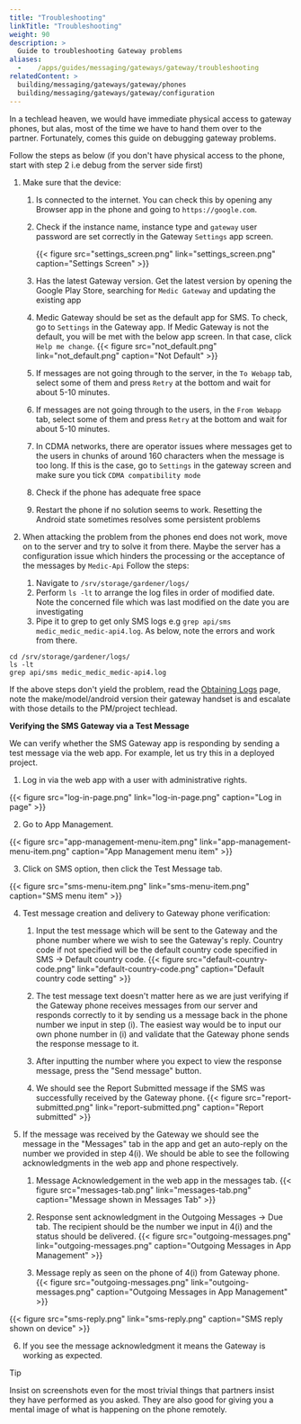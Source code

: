 ```yaml
---
title: "Troubleshooting"
linkTitle: "Troubleshooting"
weight: 90
description: >
  Guide to troubleshooting Gateway problems
aliases:
  -    /apps/guides/messaging/gateways/gateway/troubleshooting
relatedContent: >
  building/messaging/gateways/gateway/phones
  building/messaging/gateways/gateway/configuration
---
```


In a techlead heaven, we would have immediate physical access to gateway phones, but alas, most of the time we have to hand them over to the partner. Fortunately, comes this guide on debugging gateway problems.

Follow the steps as below (if you don't have physical access to the phone, start with step 2 i.e debug from the server side first)

1. Make sure that the device:

	1. Is connected to the internet. You can check this by opening any Browser app in the phone and going to `https://google.com`.
	2. Check if the instance name, instance type and `gateway` user password are set correctly in the Gateway `Settings` app screen.

		{{< figure src="settings_screen.png" link="settings_screen.png" caption="Settings Screen" >}}

	3. Has the latest Gateway version. Get the latest version by opening the Google Play Store, searching for `Medic Gateway` and updating the existing app

	4. Medic Gateway should be set as the default app for SMS. To check, go to `Settings` in the Gateway app. If Medic Gateway is not the default, you will be met with the below app screen. In that case, click `Help me change`.
		{{< figure src="not_default.png" link="not_default.png" caption="Not Default" >}}

	5. If messages are not going through to the server, in the `To Webapp`  tab, select some of them and press `Retry` at the bottom and wait for about 5-10 minutes.

	6. If messages are not going through to the users, in the `From Webapp`  tab, select some of them and press `Retry` at the bottom and wait for about 5-10 minutes.

	7. In CDMA networks, there are operator issues where messages get to the users in chunks of around 160 characters when the message is too long. If this is the case, go to `Settings` in the gateway screen and make sure you tick `CDMA compatibility mode`

	8. Check if the phone has adequate free space

	9. Restart the phone if no solution seems to work. Resetting the Android state sometimes resolves some persistent problems

2.  When attacking the problem from the phones end does not work, move on to the server and try to solve it from there. Maybe the server has a configuration issue which hinders the processing or the acceptance of the messages by `Medic-Api`
Follow the steps:
	1. Navigate to `/srv/storage/gardener/logs/ `
	1. Perform `ls -lt` to arrange the log files in order of modified date. Note the concerned file which was last modified on the date you are investigating
	1. Pipe it to grep to get only SMS logs e.g `grep api/sms medic_medic_medic-api4.log`. As below, note the errors and work from there.

```shell
cd /srv/storage/gardener/logs/
ls -lt
grep api/sms medic_medic_medic-api4.log
```
If the above steps don't yield the problem, read the [Obtaining Logs](/community/contributing/code/troubleshooting/obtaining-logs#android-logs) page, note the make/model/android version their gateway handset is and escalate with those details to the PM/project techlead.

**Verifying the SMS Gateway via a Test Message**

We can verify whether the SMS Gateway app is responding by sending a test message via the web app. For example, let us try this in a deployed project.
1. Log in via the web app with a user with administrative rights.

{{< figure src="log-in-page.png" link="log-in-page.png" caption="Log in page" >}}

2. Go to App Management.

{{< figure src="app-management-menu-item.png" link="app-management-menu-item.png" caption="App Management menu item" >}}

3. Click on SMS option, then click the Test Message tab.

{{< figure src="sms-menu-item.png" link="sms-menu-item.png" caption="SMS menu item" >}}

4. Test message creation and delivery to Gateway phone verification:
	1. Input the test message which will be sent to the Gateway and the phone number where we wish to see the Gateway's reply. Country code if not specified will be the default country code specified in SMS -> Default country code.
    {{< figure src="default-country-code.png" link="default-country-code.png" caption="Default country code setting" >}}

	2. The test message text doesn't matter here as we are just verifying if the Gateway phone receives messages from our server and responds correctly to it by sending us a message back in the phone number we input in step (i). The easiest way would be to input our own phone number in (i) and validate that the Gateway phone sends the response message to it.
	3. After inputting the number where you expect to view the response message, press the "Send message" button. 
	4. We should see the Report Submitted message if the SMS was successfully received by the Gateway phone.
    {{< figure src="report-submitted.png" link="report-submitted.png" caption="Report submitted" >}}

5. If the message was received by the Gateway we should see the message in the "Messages" tab in the app and get an auto-reply on the number we provided in step 4(i). We should be able to see the following acknowledgments in the web app and phone respectively.

	1. Message Acknowledgement in the web app in the messages tab.
    {{< figure src="messages-tab.png" link="messages-tab.png" caption="Message shown in Messages Tab" >}}

	2. Response sent acknowledgment in the Outgoing Messages -> Due tab. The recipient should be the number we input in 4(i) and the status should be delivered. 
    {{< figure src="outgoing-messages.png" link="outgoing-messages.png" caption="Outgoing Messages in App Management" >}}

	3. Message reply as seen on the phone of 4(i) from Gateway phone.
    {{< figure src="outgoing-messages.png" link="outgoing-messages.png" caption="Outgoing Messages in App Management" >}}

{{< figure src="sms-reply.png" link="sms-reply.png" caption="SMS reply shown on device" >}}

6. If you see the message acknowledgment it means the Gateway is working as expected.

> [!TIP]
> Insist on screenshots even for the most trivial things that partners insist they have performed as you asked. They are also good for giving you a mental image of what is happening on the phone remotely.



